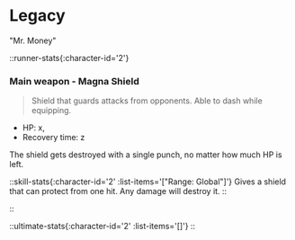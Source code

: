 
# Legacy

"Mr. Money"

::runner-stats{:character-id='2'}

### Main weapon - Magna Shield

> Shield that guards attacks from opponents. Able to dash while equipping.

* HP: x, 
* Recovery time: z

The shield gets destroyed with a single punch, no matter how much HP is left.

::skill-stats{:character-id='2' :list-items='["Range: Global"]'}
Gives a shield that can protect from one hit. Any damage will destroy it.
::

::

::ultimate-stats{:character-id='2' :list-items='[]'}
::

